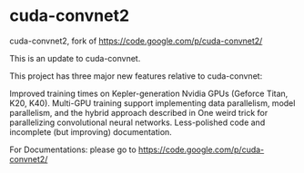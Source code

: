 cuda-convnet2
=============

cuda-convnet2, fork of https://code.google.com/p/cuda-convnet2/

This is an update to cuda-convnet.

This project has three major new features relative to cuda-convnet:

Improved training times on Kepler-generation Nvidia GPUs (Geforce Titan, K20, K40).
Multi-GPU training support implementing data parallelism, model parallelism, and the hybrid approach described in One weird trick for parallelizing convolutional neural networks.
Less-polished code and incomplete (but improving) documentation.

For Documentations:
please go to https://code.google.com/p/cuda-convnet2/
